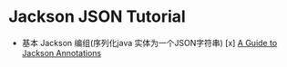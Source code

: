 # Jackson JSON Tutorial


+ 基本 Jackson 编组(序列化java 实体为一个JSON字符串)
    [x] [A Guide to Jackson Annotations](DOC/01.jackson-annotations.md)
